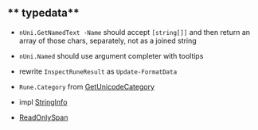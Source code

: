 
## ** typedata**

- `nUni.GetNamedText -Name` should accept `[string[]]` and then return an array of those chars, separately, not as a joined string
- `nUni.Named` should use argument completer with tooltips
- rewrite `InspectRuneResult` as `Update-FormatData`

- `Rune.Category` from [GetUnicodeCategory](https://learn.microsoft.com/en-us/dotnet/api/system.char.getunicodecategory?view=net-8.0)
- impl [StringInfo](https://learn.microsoft.com/en-us/dotnet/api/system.globalization.stringinfo?view=net-8.0)
- [ReadOnlySpan<char>](https://learn.microsoft.com/en-us/dotnet/api/system.text.rune?view=net-8.0#query-properties-of-a-rune)